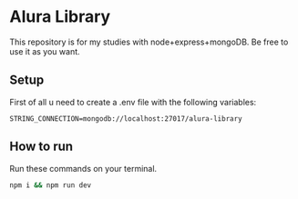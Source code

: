 # Alura Library

This repository is for my studies with node+express+mongoDB.
Be free to use it as you want.

## Setup
First of all u need to create a .env file with the following variables:

```dotenv
STRING_CONNECTION=mongodb://localhost:27017/alura-library
```

## How to run
Run these commands on your terminal.
```bash
npm i && npm run dev
```